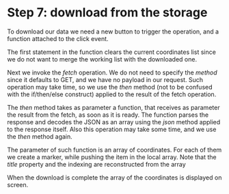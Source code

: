 # Step 7: download from the storage

To download our data we need a new button to trigger the operation, and a function attached to the click event.

The first statement in the function clears the current coordinates list since we do not want to merge the working list with the downloaded one.

Next we invoke the *fetch* operation. We do not need to specify the *method* since it defaults to GET, and we have no payload in our request. Such operation may take time, so we use the *then* method (not to be confused with the if/then/else construct) applied to the result of the fetch operation.

The *then* method takes as parameter a function, that receives as parameter the result from the fetch, as soon as it is ready. The function parses the response and decodes the JSON as an array using the *json* method applied to the response itself. Also this operation may take some time, and we use the *then* method again.

The parameter of such function is an array of coordinates. For each of them we create a marker, while pushing the item in the local array. Note that the *title* property and the indexing are reconstructed from the array

When the download is complete the array of the coordinates is displayed on screen.
